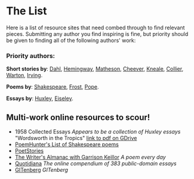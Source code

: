 # The List
Here is a list of resource sites that need combed through to find relevant pieces. Submitting any author you find inspiring is fine, but priority should be given to finding all of the following authors' work:

### Priority authors:
**Short stories by**: [Dahl](http://en.wikipedia.org/wiki/Roald_Dahl), [Hemingway](http://en.wikipedia.org/wiki/Hemingway), [Matheson](http://en.wikipedia.org/wiki/Richard_Matheson), [Cheever](http://en.wikipedia.org/wiki/John_Cheever), [Kneale](http://en.wikipedia.org/wiki/Nigel_Kneale), [Collier](http://en.wikipedia.org/wiki/John_Collier_%28writer%29), [Warton](http://en.wikipedia.org/wiki/Edith_Wharton), [Irving](http://en.wikipedia.org/wiki/Washington_Irving).

**Poems by**: [Shakespeare](http://en.wikipedia.org/wiki/William_Shakespeare), [Frost](http://en.wikipedia.org/wiki/Robert_Frost), [Pope](http://en.wikipedia.org/wiki/Alexander_Pope).

**Essays by**: [Huxley](http://en.wikipedia.org/wiki/Aldus_Huxley), [Eiseley](http://en.wikipedia.org/wiki/Loren_Eiseley).

## Multi-work online resources to scour!
- 1958 Collected Essays _Appears to be a collection of Huxley essays_ "Wordsworth in the Tropics" [link to pdf on GDrive](https://docs.google.com/file/d/0B1wVj1bO9bocY0x2N0dXNzNkVWc/)
- [PoemHunter's List of Shakespeare poems](http://www.poemhunter.com/william-shakespeare/)
- [PoetStories](http://poestories.com/stories.php)
- [The Writer's Almanac with Garrison Keillor](http://writersalmanac.publicradio.org) _A poem every day_
- [Quotidiana](http://essays.quotidiana.org/) _The online compendium of 383 public-domain essays_
- [GITenberg](https://github.com/GITenberg) _GITenberg_
